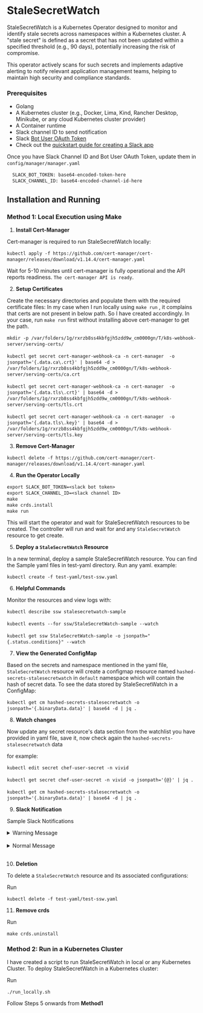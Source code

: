 # StaleSecretWatch
StaleSecretWatch is a Kubernetes Operator designed to monitor and identify stale secrets across namespaces within a Kubernetes cluster. A "stale secret" is defined as a secret that has not been updated within a specified threshold (e.g., 90 days), potentially increasing the risk of compromise.

This operator actively scans for such secrets and implements adaptive alerting to notify relevant application management teams, helping to maintain high security and compliance standards.


### Prerequisites
- Golang
- A Kubernetes cluster (e.g., Docker, Lima, Kind, Rancher Desktop, Minikube, or any cloud Kubernetes cluster provider)
- A Container runtime
- Slack channel ID to send notification
- Slack [Bot User OAuth Token](https://api.slack.com/authentication/token-types#bot)
- Check out the [quickstart guide for creating a Slack app](https://api.slack.com/start/quickstart)

Once you have Slack Channel ID and Bot User OAuth Token, update them in `config/manager/manager.yaml`

```
  SLACK_BOT_TOKEN: base64-encoded-token-here
  SLACK_CHANNEL_ID: base64-encoded-channel-id-here
```

## Installation and Running

### Method 1: Local Execution using Make

1. **Install Cert-Manager**

Cert-manager is required to run StaleSecretWatch locally:
```
kubectl apply -f https://github.com/cert-manager/cert-manager/releases/download/v1.14.4/cert-manager.yaml
```

Wait for 5-10 minutes until cert-manager is fully operational and the API reports readiness. 
`The cert-manager API is ready`.

2. **Setup Certificates**

Create the necessary directories and populate them with the required certificate files:
In my case when I run locally using `make run` , it complains that certs are not present in below path. So I have created accordingly. In your case, run `make run` first without installing above cert-manager to get the path.

```
mkdir -p /var/folders/1g/rxrzb8ss4kbfgjh5zdd9w_cm0000gn/T/k8s-webhook-server/serving-certs/

kubectl get secret cert-manager-webhook-ca -n cert-manager  -o jsonpath='{.data.ca\.crt}' | base64 -d > /var/folders/1g/rxrzb8ss4kbfgjh5zdd9w_cm0000gn/T/k8s-webhook-server/serving-certs/ca.crt

kubectl get secret cert-manager-webhook-ca -n cert-manager  -o jsonpath='{.data.tls\.crt}' | base64 -d > /var/folders/1g/rxrzb8ss4kbfgjh5zdd9w_cm0000gn/T/k8s-webhook-server/serving-certs/tls.crt

kubectl get secret cert-manager-webhook-ca -n cert-manager  -o jsonpath='{.data.tls\.key}' | base64 -d > /var/folders/1g/rxrzb8ss4kbfgjh5zdd9w_cm0000gn/T/k8s-webhook-server/serving-certs/tls.key
```

3. **Remove Cert-Manager**

```
kubectl delete -f https://github.com/cert-manager/cert-manager/releases/download/v1.14.4/cert-manager.yaml
```

4. **Run the Operator Locally**

```
export SLACK_BOT_TOKEN=<slack bot token>
export SLACK_CHANNEL_ID=<slack channel ID>
make
make crds.install
make run
```

This will start the operator and wait for StaleSecretWatch resources to be created. The controller will run and wait for and any `StaleSecretWatch` resource to get create.

5. **Deploy a `StaleSecretWatch` Resource**

In a new terminal, deploy a sample StaleSecretWatch resource. You can find the Sample yaml files in test-yaml directory. Run any yaml.
example:
```
kubectl create -f test-yaml/test-ssw.yaml
```

6. **Helpful Commands**

Monitor the resources and view logs with:

```
kubectl describe ssw stalesecretwatch-sample

kubectl events --for ssw/StaleSecretWatch-sample --watch

kubectl get ssw StaleSecretWatch-sample -o jsonpath="{.status.conditions}" --watch 
```

7. **View the Generated ConfigMap**

Based on the secrets and namespace mentioned in the yaml file, `StaleSecretWatch` resource will create a configmap resource named `hashed-secrets-stalesecretwatch` in `default` namespace which will contain the hash of secret data. To see the data stored by StaleSecretWatch in a ConfigMap:

```
kubectl get cm hashed-secrets-stalesecretwatch -o jsonpath='{.binaryData.data}' | base64 -d | jq .
```

8. **Watch changes**

Now update any secret resource's data section from the watchlist you have provided in yaml file, save it, now check again the `hashed-secrets-stalesecretwatch` data

for example:

```
kubectl edit secret chef-user-secret -n vivid

kubectl get secret chef-user-secret -n vivid -o jsonpath='{@}' | jq .

kubectl get cm hashed-secrets-stalesecretwatch -o jsonpath='{.binaryData.data}' | base64 -d | jq .
```

9. **Slack Notification**

Sample Slack Notifications

<details>
<summary>Warning Message</summary>

![warning_msg](/images/warning_msg.png)

</details>

<br>
<details>
<summary>Normal Message</summary>

![normal_msg](/images/normal_msg.png)

</details>
<br>

10. **Deletion**

To delete a `StaleSecretWatch` resource and its associated configurations:

Run 

```
kubectl delete -f test-yaml/test-ssw.yaml
```

11. **Remove crds**

Run

```
make crds.uninstall
```

### Method 2: Run in a Kubernetes Cluster

I have created a script to run StaleSecretWatch in local or any Kubernetes Cluster. To deploy StaleSecretWatch in a Kubernetes cluster:

Run

```
./run_locally.sh
```

Follow Steps 5 onwards from **Method1**
